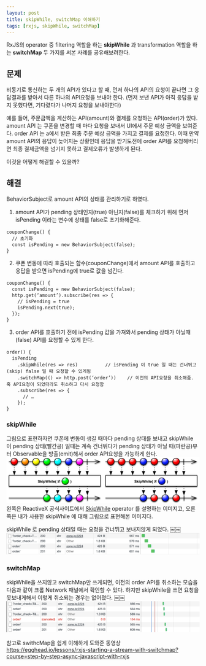 ```yaml
---
layout: post
title: skipWhile, switchMap 이해하기
tags: [rxjs, skipWhile, switchMap]
---
```

RxJS의 operator 중 filtering 역할을 하는 **skipWhile** 과 transformation 역할을 하는 **switchMap** 두 가지를 써본 사례를 공유해보려한다.

## 문제
비동기로 통신하는 두 개의 API가 있다고 할 때, 먼저 하나의 API의 요청이 끝나면 그 응답결과를 받아서 다른 하나의 API요청을 보내야 한다.
(먼저 보낸 API가 아직 응답을 받지 못했다면, 기다렸다가 나머지 요청을 보내야한다)

예를 들어, 주문금액을 계산하는 API(amount)와 결제를 요청하는 API(order)가 있다.
amount API 는 쿠폰을 변경할 때 마다 요청을 보내서 UI에서 주문 예상 금액을 보여준다.
order API 는 a에서 받은 최종 주문 예상 금액을 가지고 결제를 요청한다.
이때 만약 amount API의 응답이 늦어지는 상황인데 응답을 받기도전에 order API를 요청해버리면 최종 결제금액을 넘기지 못하고 결제오류가 발생하게 된다.

이것을 어떻게 해결할 수 있을까?

## 해결
BehaviorSubject로 amount API의 상태를 관리하기로 하였다.

1. amount API가 pending 상태인지(true) 아닌지(false)를 체크하기 위해 먼저 isPending 이라는 변수에 상태를 false로 초기화해준다.
```
couponChange() {
  // 초기화
  const isPending = new BehaviorSubject(false);
}
```
2. 쿠폰 변동에 따라 호출되는 함수(couponChange)에서 amount API를 호출하고 응답을 받으면 isPending에 true로 값을 넘긴다.
```
couponChange() {
  const isPending = new BehaviorSubject(false);
  http.get(‘amount’).subscribe(res => {
    // isPending = true
    isPending.next(true);
  });
}
```
3. order API를 호출하기 전에 isPending 값을 가져와서 pending 상태가 아닐때(false) API를 요청할 수 있게 한다.
```
order() {
  isPending
    .skipWhile(res => res)			// isPending 이 true 일 때는 건너뛰고(skip) false 일 때 요청할 수 있게됨
    .switchMap(() => http.post(‘order’))	// 이전의 API요청을 취소해줌. 혹 API요청이 되었더라도 취소하고 다시 요청함
    .subscribe(res => {
      // …
    });
}
```

### skipWhile
그림으로 표현하자면 쿠폰에 변동이 생길 때마다 pending 상태를 보내고
skipWhile 이 pending 상태(빨간공) 일때는 계속 건너뛰다가
pending 상태가 아닐 때(파란공)부터 Observable을 방출(emit)해서 order API요청을 가능하게 한다.
![discard items emitted by an Observable until a specified condition becomes false](/images/posts/2019-04-04/skipwhile.png)
왼쪽은 ReactiveX 공식사이트에서 [SkipWhile](http://reactivex.io/documentation/operators/skipwhile.html) operator 를 설명하는 이미지고, 오른쪽은 내가 사용한 skipWhile 에 대해 그림으로 표현해본 이미지다.

skipWhile 로 pending 상태일 때는 요청을 건너뛰고 보내지않게 되었다.
￼￼![skipped request](/images/posts/2019-04-04/skipwhile-pending.png)

### switchMap
skipWhile을 쓰지않고 switchMap만 쓰게되면, 이전의 order API를 취소하는 모습을 다음과 같이 크롬 Network 패널에서 확인할 수 있다.
하지만 skipWhile을 쓰면 요청을 못보내게해서 이렇게 취소되는 경우는 없어졌다.
￼￼![cancled api](/images/posts/2019-04-04/switchmap.png)


참고로 swithcMap을 쉽게 이해하게 도와준 동영상
https://egghead.io/lessons/rxjs-starting-a-stream-with-switchmap?course=step-by-step-async-javascript-with-rxjs
